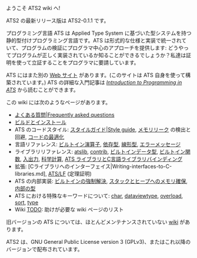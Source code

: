 ようこそ ATS2 wiki へ!

ATS2 の最新リリース版は ATS2-0.1.1 です。

プログラミング言語 ATS は Applied Type System に基づいた型システムを持つ静的型付けプログラミング言語です。ATS
は形式的な仕様と実装で統一されていて、プログラムの検証にプログラマ中心のアプローチを提供します:
どうやってプログラムが正しく実装されているか知ることができるでしょうか？私達は証明を使って立証することをプログラマに要請しています。

ATS にはまた別の [Web サイト][1] があります。(このサイトは ATS 自身を使って構築されています。) ATS の詳細な入門記事は
*[Introduction to Programming in ATS][2]* から読むことができます。

この wiki には次のようなページがあります。

- [よくある質問|Frequently asked questions](Frequently-asked-questions.md)
- [ビルドとインストール](Building-and-installing.md)
- ATS のコードスタイル: [スタイルガイド|Style guide](Style-guide.md),
[メモリリーク](Memory-leaks.md) の検出と回避, [コードの最適化](Code-optimization.md)
- 言語リファレンス: [ビルトイン演算子](Built-in-operators.md), [依存型](Dependent-types.md),
[線形型](Linear-types.md), [エラーメッセージ](Error-messages.md)
- ライブラリリファレンス: [atslib](atslib.md), [contrib](contrib.md),
[ビルトインデータ型](Built-in-datatypes.md), [ビルトイン関数](Built-in-functions.md),
[入出力](Input-and-output.md), [科学計算](Scientific-Computing.md), [ATS
ライブラリとC言語ライブラリバインディング](ATS-Libraries-and-C-Library-bindings.md)
- 拡張: [Cライブラリへのインターフェイス|Writing-interfaces-to-C-libraries.md],
[ATS/LF](ATS-LF.md) (定理証明)
- ATS の内部実装: [ビルトインの強制解決](Built-in-constraint-solving.md),
[スタックとヒープへのメモリ確保](Stack-and-heap-allocation.md), [内部の型](Internal-types.md)
- ATS における特殊なキーワードについて: [char](char.md), [dataviewtype](dataviewtype.md),
[overload](overload.md), [sort](sort.md), [type](type.md)
- Wiki [TODO](TODO.md): 助けが必要な wiki ページのリスト
 
旧バージョンの ATS については、ほとんどメンテナンスされていない [wiki][3] があります。

ATS2 は、GNU General Public License version 3 (GPLv3)、またはこれ以降のバージョンで配布されています。

[1]: http://www.ats-lang.org/
[2]: http://www.ats-lang.org/DOCUMENT/INT2PROGINATS/HTML/book1.html
[3]: https://sourceforge.net/p/ats-lang/wiki/Home/
